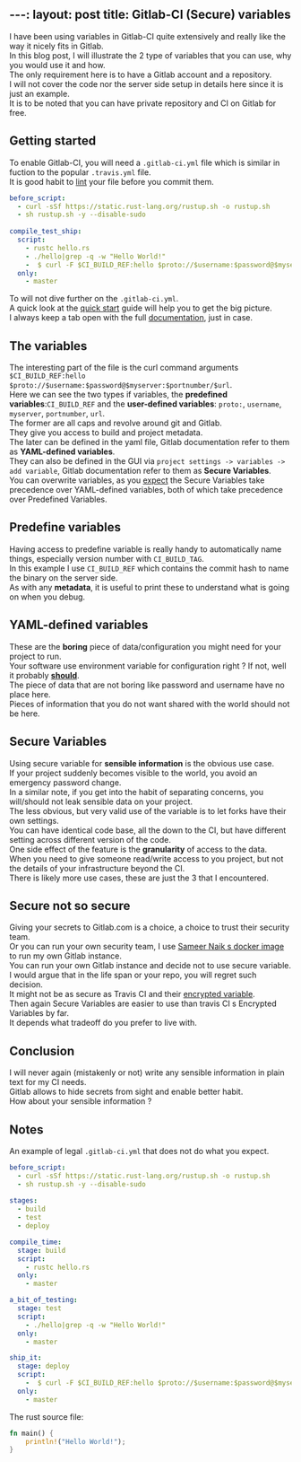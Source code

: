 ---:
layout: post
title: Gitlab-CI (Secure) variables 
---

I have been using variables in Gitlab-CI quite extensively and really like the way it nicely fits in Gitlab.  
In this blog post, I will illustrate the 2 type of variables that you can use, why you would use it and how.  
The only requirement here is to have a Gitlab account and a repository.  
I will not cover the code nor the server side setup in details here since it is just an example.  
It is to be noted that you can have private repository and CI on Gitlab for free.  

## Getting started
To enable Gitlab-CI, you will need a `.gitlab-ci.yml` file which is similar in fuction to the popular `.travis.yml` file.  
It is good habit to [lint](https://gitlab.com/ci/lint) your file before you commit them.  

``` yaml
before_script:
  - curl -sSf https://static.rust-lang.org/rustup.sh -o rustup.sh
  - sh rustup.sh -y --disable-sudo
  
compile_test_ship:
  script:
    - rustc hello.rs
    - ./hello|grep -q -w "Hello World!"   
    -  $ curl -F $CI_BUILD_REF:hello $proto://$username:$password@$myserver:$portnumber/$url
  only:
    - master
```
To will not dive further on the `.gitlab-ci.yml`.  
A quick look at the [quick start](http://doc.gitlab.com/ce/ci/quick_start/README.html) guide will help you to get the big picture.  
I always keep a tab open with the full [documentation](http://doc.gitlab.com/ce/ci/), just in case.    

## The variables
The interesting part of the file is the curl command arguments `$CI_BUILD_REF:hello $proto://$username:$password@$myserver:$portnumber/$url`.  
Here we can see the two types if variables, the **predefined variables**:`CI_BUILD_REF` and the **user-defined variables**: `proto:`, `username`, `myserver`, `portnumber`, `url`.   
The former are all caps and revolve around git and Gitlab.  
They give you access to build and project metadata.  
The later can be defined in the yaml file, Gitlab documentation refer to them as **YAML-defined variables**.  
They can also be defined in the GUI via `project settings -> variables -> add variable`, Gitlab documentation refer to them as **Secure Variables**.  
You can overwrite variables, as you [expect](http://doc.gitlab.com/ce/ci/variables/README.html) the Secure Variables take precedence over YAML-defined variables, both of which take precedence over Predefined Variables.  

## Predefine variables
Having access to predefine variable is really handy to automatically name things, especially version number with `CI_BUILD_TAG`.  
In this example I use `CI_BUILD_REF` which contains the commit hash to name the binary on the server side.  
As with any **metadata**, it is useful to print these to understand what is going on when you debug.  

## YAML-defined variables
These are the **boring** piece of data/configuration you might need for your project to run.  
Your software use environment variable for configuration right ? If not, well it probably **[should](https://medium.com/@kelseyhightower/12-fractured-apps-1080c73d481c)**.  
The piece of data that are not boring like password and username have no place here.  
Pieces of information that you do not want shared with the world should not be here.  

## Secure Variables
Using secure variable for **sensible information** is the obvious use case.  
If your project suddenly becomes visible to the world, you avoid an emergency password change.  
In a similar note, if you get into the habit of separating concerns, you will/should not leak sensible data on your project.  
The less obvious, but very valid use of the variable is to let forks have their own settings.  
You can have identical code base, all the down to the CI, but have different setting across different version of the code.  
One side effect of the feature is the **granularity** of access to the data.   
When you need to give someone read/write access to you project, but not the details of your infrastructure beyond the CI.  
There is likely more use cases, these are just the 3 that I encountered.  

## Secure not so secure
Giving your secrets to Gitlab.com is a choice, a choice to trust their security team.  
Or you can run your own security team, I use [Sameer Naik s docker image](https://github.com/sameersbn/docker-gitlab) to run my own Gitlab instance.  
You can run your own Gitlab instance and decide not to use secure variable.  
I would argue that in the life span or your repo, you will regret such decision.  
It might not be as secure as Travis CI and their [encrypted variable](https://docs.travis-ci.com/user/environment-variables/#Encrypted-Variables).  
Then again Secure Variables are easier to use than travis CI s Encrypted Variables by far.  
It depends what tradeoff do you prefer to live with. 

## Conclusion
I will never again (mistakenly or not) write any sensible information in plain text for my CI needs.  
Gitlab allows to hide secrets from sight and enable better habit.  
How about your sensible information ?  


## Notes
An example of legal `.gitlab-ci.yml` that does not do what you expect.

``` yaml
before_script:
  - curl -sSf https://static.rust-lang.org/rustup.sh -o rustup.sh
  - sh rustup.sh -y --disable-sudo
  
stages:
  - build
  - test
  - deploy

compile_time:
  stage: build
  script:
    - rustc hello.rs
  only:
    - master

a_bit_of_testing:
  stage: test
  script:
    - ./hello|grep -q -w "Hello World!"
  only:
    - master

ship_it:
  stage: deploy
  script:
    -  $ curl -F $CI_BUILD_REF:hello $proto://$username:$password@$myserver:$portnumber/$url
  only:
    - master
```

The rust source file:
``` rust
fn main() {
    println!("Hello World!");
}

```

